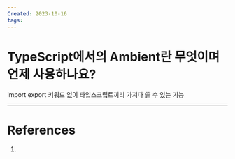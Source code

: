 ```yaml
---
Created: 2023-10-16
tags:
---
```

# TypeScript에서의 Ambient란 무엇이며 언제 사용하나요?

import export 키워드 없이 타입스크립트끼리 가져다 쓸 수 있는 기능

---
# References
1. 
